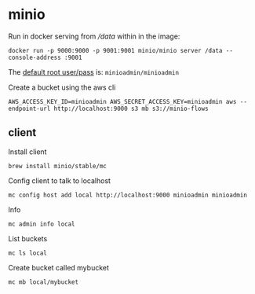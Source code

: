 # minio

Run in docker serving from _/data_ within in the image:

```
docker run -p 9000:9000 -p 9001:9001 minio/minio server /data --console-address :9001
```

The [default root user/pass](https://docs.min.io/minio/baremetal/security/minio-identity-management/user-management.html#minio-root-user) is: `minioadmin/minioadmin`

Create a bucket using the aws cli

```
AWS_ACCESS_KEY_ID=minioadmin AWS_SECRET_ACCESS_KEY=minioadmin aws --endpoint-url http://localhost:9000 s3 mb s3://minio-flows
```

## client

Install client

```
brew install minio/stable/mc
```

Config client to talk to localhost

```
mc config host add local http://localhost:9000 minioadmin minioadmin
```

Info

```
mc admin info local
```

List buckets

```
mc ls local
```

Create bucket called mybucket

```
mc mb local/mybucket
```
